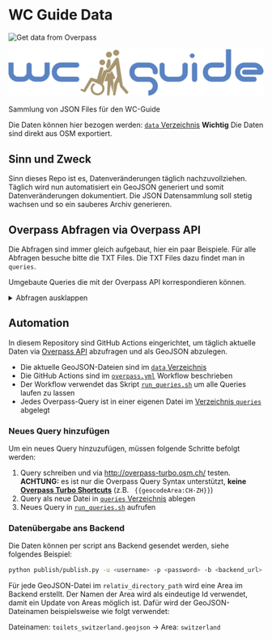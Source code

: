 # WC Guide Data

![Get data from Overpass](https://github.com/chnuessli/defi_archive/workflows/Get%20data%20from%20Overpass/badge.svg)

![WC-Guide Logo](img/wc-guide-logo.svg)

Sammlung von JSON Files für den WC-Guide

Die Daten können hier bezogen werden: [`data` Verzeichnis](https://github.com/chnuessli/wc-guide-data/tree/main/data)
**Wichtig**
Die Daten sind direkt aus OSM exportiert.

## Sinn und Zweck

Sinn dieses Repo ist es, Datenveränderungen täglich nachzuvollziehen. Täglich wird nun automatisiert ein GeoJSON generiert und somit Datenveränderungen dokumentiert.
Die JSON Datensammlung soll stetig wachsen und so ein sauberes Archiv generieren.

## Overpass Abfragen via Overpass API

Die Abfragen sind immer gleich aufgebaut, hier ein paar Beispiele. Für alle Abfragen besuche bitte die TXT Files. Die TXT Files dazu findet man in `queries`.

Umgebaute Queries die mit der Overpass API korrespondieren können.

<details><summary>Abfragen ausklappen</summary>
<p>

## WC

### Schweiz

```json
[out:json][timeout:25];
(
//ganze Schweiz 24h Defis
area["ISO3166-1"="CH"];
)->.searchArea;
// gather results
(
nwr["amenity"="toilets"](area.searchArea);
);
// print results
out body;
>;
out skel qt;
```

</p>
</details>

## Automation

In diesem Repository sind GitHub Actions eingerichtet, um täglich aktuelle Daten via [Overpass API](https://wiki.openstreetmap.org/wiki/Overpass_API) abzufragen und als GeoJSON abzulegen.

* Die aktuelle GeoJSON-Dateien sind im [`data` Verzeichnis](https://github.com/Schutz-Rettung-Zurich/json-archive/tree/main/data)
* Die GitHub Actions sind im [`overpass.yml`](https://github.com/Schutz-Rettung-Zurich/json-archive/blob/main/.github/workflows/overpass.yml) Workflow beschrieben
* Der Workflow verwendet das Skript [`run_queries.sh`](https://github.com/Schutz-Rettung-Zurich/json-archive/blob/main/run_queries.sh) um alle Queries laufen zu lassen
* Jedes Overpass-Query ist in einer eigenen Datei im [Verzeichnis `queries`](https://github.com/Schutz-Rettung-Zurich/json-archive/tree/main/queries) abgelegt

### Neues Query hinzufügen

Um ein neues Query hinzuzufügen, müssen folgende Schritte befolgt werden:

1. Query schreiben und via http://overpass-turbo.osm.ch/ testen. **ACHTUNG:** es ist nur die Overpass Query Syntax unterstützt, **keine [Overpass Turbo Shortcuts](https://wiki.openstreetmap.org/wiki/Overpass_turbo/Extended_Overpass_Turbo_Queries)** (z.B. ` {{geocodeArea:CH-ZH}}`)
1. Query als neue Datei in [`queries` Verzeichnis](https://github.com/Schutz-Rettung-Zurich/json-archive/tree/main/queries) ablegen
1. Neues Query in [`run_queries.sh`](https://github.com/Schutz-Rettung-Zurich/json-archive/blob/main/run_queries.sh) aufrufen

### Datenübergabe ans Backend

Die Daten können per script ans Backend gesendet werden, siehe folgendes Beispiel:
```bash
python publish/publish.py -u <username> -p <password> -b <backend_url> -n <name> -f <relativ_directory_path>
```

Für jede GeoJSON-Datei im `relativ_directory_path` wird eine Area im Backend erstellt.
Der Namen der Area wird als eindeutige Id verwendet, damit ein Update von Areas möglich ist.
Dafür wird der GeoJSON-Dateinamen beispielsweise wie folgt verwendet:  

Dateinamen: `toilets_switzerland.geojson` -> Area: `switzerland` 

